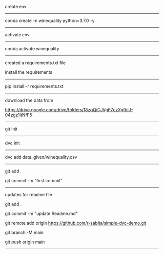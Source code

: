 create env
****
conda create -n winequality python=3.7.0 -y
****

activate env
****
conda activate winequality
****

created a requirements.txt file

install the requirements
****
pip install -r requirements.txt
****

download the data from 

https://drive.google.com/drive/folders/18zqQiCJVgF7uzXgfbIJ-04zgz1ItNfF5
****

git init

****

dvc init

****

dvc add data_given/winequality.csv

****
git add .

git commit -m "first commit"

****
updates for readme file

 git add . 

 git commit -m "update Readme.md"

 git remote add origin https://github.com/r-sabita/simple-dvc-demo.git

 git branch -M main

 git push origin main

****
